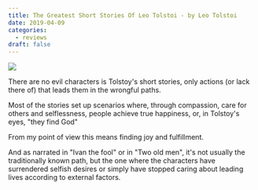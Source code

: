 ```yaml
---
title: The Greatest Short Stories Of Leo Tolstoi - by Leo Tolstoi
date: 2019-04-09
categories:
  - reviews
draft: false
---
```


![](https://i.gr-assets.com/images/S/compressed.photo.goodreads.com/books/1379328798l/8762337.jpg)

There are no evil characters is Tolstoy's short stories, only actions (or lack there of) that leads them in the wrongful paths.

Most of the stories set up scenarios where, through compassion, care for others and selflessness, people achieve true happiness, or, in Tolstoy's eyes, "they find God"

From my point of view this means finding joy and fulfillment.

And as narrated in "Ivan the fool" or in "Two old men", it's not usually the traditionally known path, but the one where the characters have surrendered selfish desires or simply have stopped caring about leading lives according to external factors.
